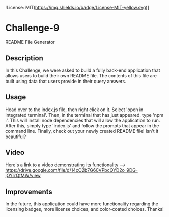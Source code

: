 !License: MIT(https://img.shields.io/badge/License-MIT-yellow.svg)]


# Challenge-9
README File Generator

## Description
In this Challenge, we were asked to build a fully back-end application that allows users to build their own README file. The contents of this file are built using data that users provide in their query answers.

## Usage
Head over to the index.js file, then right click on it. Select 'open in integrated terminal'. Then, in the terminal that has just appeared. type 'npm i'. This will install node dependencies that will allow the application to run. After this, simply type 'index.js' and follow the prompts that appear in the command line. Finally, check out your newly created README file! Isn't it beautiful?

## Video
Here's a link to a video demonstrating its functionality --> https://drive.google.com/file/d/14cO2b7G60VPbcQYD2o_9DG-jOYrrQtMW/view

## Improvements
In the future, this application could have more functionality regarding the licensing badges, more license choices, and color-coated choices. Thanks!
